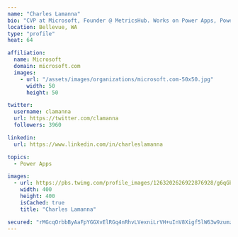 ```yaml
---
name: "Charles Lamanna"
bio: "CVP at Microsoft, Founder @ MetricsHub. Works on Power Apps, Power Automate, Power Virtual Agent, Common Data Service and Dynamics 365."
location: Bellevue, WA
type: "profile"
heat: 64

affiliation:
  name: Microsoft
  domain: microsoft.com
  images:
    - url: "/assets/images/organizations/microsoft.com-50x50.jpg"
      width: 50
      height: 50

twitter:
  username: clamanna
  url: https://twitter.com/clamanna
  followers: 3960

linkedin:
  url: https://www.linkedin.com/in/charleslamanna

topics:
  - Power Apps

images:
  - url: https://pbs.twimg.com/profile_images/1263202626922876928/g6qGbHZ-_400x400.jpg
    width: 400
    height: 400
    isCached: true
    title: "Charles Lamanna"

secured: "rMGcqOrbbByAaFpYGGXvElRGq4nRhvLVexniLrVH+uInV8Xigf5lW63w9zumzg96XVB7CKY4nV6CbqFwQQxTNebGdyjXUiv0G0v55+3d8RHvhf8c9Xy+vLP1cW+yPitohF8N0vtGUZtTF2l0a+BocTVcslboKZKOKKJFgw732CQ8UHFJE5RpyXnOnVswc7ncnyRKGIjQux8sSTrtZeIO4l+HhnpglxC6LI7+Kkq+whfeGDR6WSVCs+sb2zc+UOMNxFgg7/WF3TwWHPceVM63avDSy3wOJYwDMuoX9KEzvka4fm+KF64g9IF0FzPPZVmwumg4uZ62g4cTkB5Zd2mkDT4r8R/hM3OmzJovUO+v0gLziQbN/C4sxgDGCb5RU1dMn2DzohQ6WLxNaYvAiKe4yTJENuOmEd/iEoZp7gzMQ1o=;XU5FCkdIQitst0phvmbOXw=="
---
```


